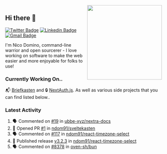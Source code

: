 <img align="right" src="https://user-images.githubusercontent.com/7415984/172472491-91b16eac-fa22-4ecf-92df-d687139fd1f9.gif" width="240" />

## Hi there 👋

[![Twitter Badge](https://img.shields.io/badge/-@ndom91-1ca0f1?style=flat-square&labelColor=1ca0f1&logo=twitter&logoColor=white&link=https://twitter.com/ndom91)](https://twitter.com/ndom91) [![Linkedin Badge](https://img.shields.io/badge/-ndom91-blue?style=flat-square&logo=Linkedin&logoColor=white&link=https://www.linkedin.com/in/ndom91/)](https://www.linkedin.com/in/ndom91/) [![Gmail Badge](https://img.shields.io/badge/-yo@ndo.dev-c14438?style=flat-square&logo=mail.ru&logoColor=white&link=mailto:yo@ndo.dev)](mailto:yo@ndo.dev)

I'm Nico Domino, command-line warrior and open sourcerer - I love working on software to make the web easier and more enjoyable for folks to use! 

### Currently Working On..

📬 [Briefkasten](https://briefkastenhq.com) and 🔒 [NextAuth.js](https://github.com/nextauthjs/next-auth). As well as various side projects that you can find listed below..

<!--START_SECTION_PROFILE_VIEWS:readme-info-->
<!--END_SECTION_PROFILE_VIEWS:readme-info-->

<!--START_SECTION_DAILY_COMMIT:readme-info-->
<!--END_SECTION_DAILY_COMMIT:readme-info-->

<!--START_SECTION_WEEKLY_COMMIT:readme-info-->
<!--END_SECTION_WEEKLY_COMMIT:readme-info-->

### Latest Activity

<!--START_SECTION:activity-->
1. 🗣 Commented on [#19](https://github.com/ubbe-xyz/nextra-docs/pull/19#issuecomment-1905173015) in [ubbe-xyz/nextra-docs](https://github.com/ubbe-xyz/nextra-docs)
2. 💪 Opened PR [#1](https://github.com/ndom91/sveltekasten/pull/1) in [ndom91/sveltekasten](https://github.com/ndom91/sveltekasten)
3. 🗣 Commented on [#117](https://github.com/ndom91/react-timezone-select/issues/117#issuecomment-1905107876) in [ndom91/react-timezone-select](https://github.com/ndom91/react-timezone-select)
4. 🚀 Published release [v3.2.3](https://github.com/ndom91/react-timezone-select/releases/tag/v3.2.3) in [ndom91/react-timezone-select](https://github.com/ndom91/react-timezone-select)
5. 🗣 Commented on [#8378](https://github.com/oven-sh/bun/pull/8378#issuecomment-1905077805) in [oven-sh/bun](https://github.com/oven-sh/bun)
<!--END_SECTION:activity-->
